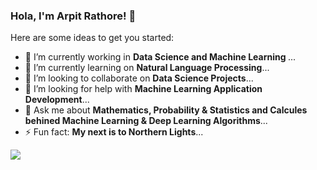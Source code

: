 ### Hola, I'm Arpit Rathore! 👋

Here are some ideas to get you started:

- 🔭 I’m currently working in <b>Data Science and Machine Learning </b>...
- 🌱 I’m currently learning on <b>Natural Language Processing</b>...
- 👯 I’m looking to collaborate on <b>Data Science Projects</b>...
- 🤔 I’m looking for help with <b>Machine Learning Application Development</b>...
- 💬 Ask me about <b>Mathematics, Probability & Statistics and Calcules behined Machine Learning & Deep Learning Algorithms</b>...
- ⚡ Fun fact: <b>My next is to Northern Lights</b>...

<img src="https://github-readme-stats.vercel.app/api?username=rarpit1994&theme=highcontrast&show_icons=true&count_private=true&title_color=fbc065&icon_color=bb2acf&text_color=ffffff&bg_color=191919">
